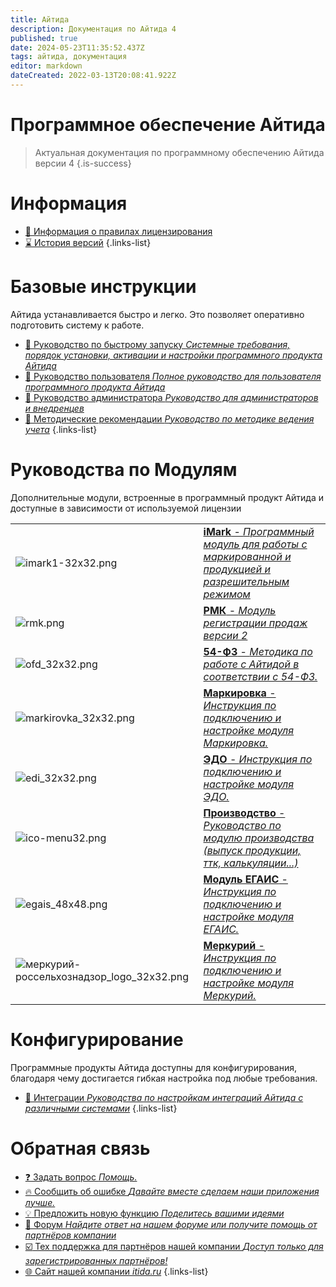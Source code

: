 ```yaml
---
title: Айтида
description: Документация по Айтида 4
published: true
date: 2024-05-23T11:35:52.437Z
tags: айтида, документация
editor: markdown
dateCreated: 2022-03-13T20:08:41.922Z
---
```



# Программное обеспечение Айтида
> Актуальная документация по программному обеспечению Айтида версии 4
{.is-success}

# Информация
- [:key: Информация о правилах лицензирования](/licensing)
- [:hourglass: История версий](/history)
{.links-list}

# Базовые инструкции

Айтида устанавливается быстро и легко. Это позволяет оперативно подготовить систему к работе.

- [:rocket: Руководство по быстрому запуску *Системные требования, порядок установки, активации и настройки программного продукта Айтида*](/docs/quick-start)
- [:busts_in_silhouette: Руководство пользователя *Полное руководство для пользователя программного продукта Айтида*](/docs/user-guide)
- [:wrench: Руководство администратора *Руководство для администраторов и внедренцев*](/docs/admin-guide)
- [:book: Методические рекомендации *Руководство по методике ведения учета*](/docs/metodology)
{.links-list}


# Руководства по Модулям
Дополнительные модули, встроенные в программный продукт Айтида и доступные в зависимости от используемой лицензии

| | |
| - | - |
| ![imark1-32x32.png](/images/mainpage/imark1-32x32.png) | [**iMark** - *Программный модуль для работы с маркированной и продукцией и разрешительным режимом*](/imark) |
| ![rmk.png](/images/mainpage/rmk.png) | [**РМК** - *Модуль регистрации продаж версии 2*](/rmk) |
| ![ofd_32x32.png](/images/mainpage/ofd_32x32.png) | [**54-ФЗ** - *Методика по работе с Айтидой в соответствии с 54-ФЗ.*](/fz54) |
| ![markirovka_32x32.png](/images/mainpage/markirovka_32x32.png) | [**Маркировка** - *Инструкция по подключению и настройке модуля Маркировка.*](/marking) |
| ![edi_32x32.png](/images/mainpage/edi_32x32.png) | [**ЭДО** - *Инструкция по подключению и настройке модуля ЭДО.*](/edi) |
| ![ico-menu32.png](/images/mainpage/ico-menu32.png) | [**Производство** - *Руководство по модулю производства (выпуск продукции, ттк, калькуляции...)*](/docs/prz)
| ![egais_48x48.png](/images/mainpage/egais_32x32.png) | [**Модуль ЕГАИС** - *Инструкция по подключению и настройке модуля ЕГАИС.*](/egais) |
| ![меркурий-россельхознадзор_logo_32x32.png](/images/mainpage/меркурий-россельхознадзор_logo_32x32.png) | [**Меркурий** - *Инструкция по подключению и настройке модуля Меркурий.*](/mercury) |

# Конфигурирование

Программные продукты Айтида доступны для конфигурирования, благодаря чему достигается гибкая настройка под любые требования.

- [:blue_book: Интеграции *Руководства по настройкам интеграций Айтида с различными системами*](/integrations)
{.links-list}

# Обратная связь
- [:question: Задать вопрос *Помощь.*](https://itida.ru/company/contact#feedback)
- [:fire: Сообщить об ошибке *Давайте вместе сделаем наши приложения лучше.*](https://forum.itida.ru/viewforum.php?f=5)
- [:bulb: Предложить новую функцию *Поделитесь вашими идеями*](https://forum.itida.ru/viewforum.php?f=8)
- [:speech_balloon: Форум *Найдите ответ на нашем форуме или получите помощь от партнёров компании*](https://forum.itida.ru/)
- [:ballot_box_with_check: Тех поддержка для партнёров нашей компании *Доступ только для зарегистрированных партнёров!*](https://itida.intraservice.ru)
- [:globe_with_meridians: Сайт нашей компании *itida.ru*](https://itida.ru)
{.links-list}
